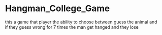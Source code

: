 # Hangman_College_Game
this a game that player the ability to choose between guess the animal and if they guess wrong for 7 times the man get hanged and they lose
